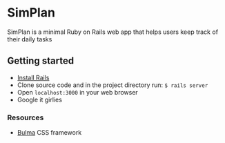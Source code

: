 # SimPlan

SimPlan is a minimal Ruby on Rails web app that helps users keep track of their daily tasks

## Getting started

- [Install Rails](https://guides.rubyonrails.org/getting_started.html)
- Clone source code and in the project directory run: `$ rails server`
- Open `localhost:3000` in your web browser
- Google it girlies

### Resources
- [Bulma](https://bulma.io/) CSS framework